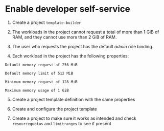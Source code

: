 # Enable developer self-service

1. Create a project `template-builder`  

2. The workloads in the project cannot request a total of more than 1 GiB of RAM, and they cannot use more than 2 GiB of RAM.  

3. The user who requests the project has the default *admin* role binding.  

4. Each workload in the project has the following properties:
  
```
Default memory request of 256 MiB  
  
Default memory limit of 512 MiB  
  
Minimum memory request of 128 MiB  
  
Maximum memory usage of 1 GiB  
```

5. Create a project template definition with the same properties  

6. Create and configure the project template    

7. Create a project to make sure it works as intended and check `resourcequotas` and `limitranges` to see if present
